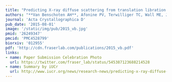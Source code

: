 ```yaml
---
title: "Predicting X-ray diffuse scattering from translation libration screw structural ensembles"
authors: "**Van Benschoten AH**, Afonine PV, Terwilliger TC, Wall ME, Jackson CJ, Sauter NK, Adams PD, Urzhumtsev A, **Fraser JS**."
journal: 'Acta Crystallographica D'
pub_date: '2015-08-01'
image: '/static/img/pub/2015_vb.jpg'
pmid: '26249347'
pmcid: 'PMC4528799'
biorxiv: '012955'
pdf: 'http://cdn.fraserlab.com/publications/2015_vb.pdf'
links:
- name: Paper Submission Celebration Photo
  url: https://twitter.com/fraser_lab/status/545387123688214528
- name: Summary by iUCr
  url: http://www.iucr.org/news/research-news/predicting-x-ray-diffuse-scattering-from-translation-libration-screw-structural-ensembles
---
```

